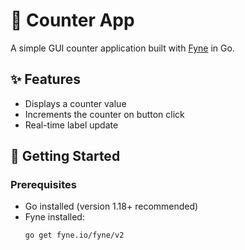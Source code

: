 
# 🧮 Counter App

A simple GUI counter application built with [Fyne](https://fyne.io/) in Go.

## ✨ Features

- Displays a counter value
- Increments the counter on button click
- Real-time label update

## 🚀 Getting Started

### Prerequisites

- Go installed (version 1.18+ recommended)
- Fyne installed:  
  ```bash
  go get fyne.io/fyne/v2
